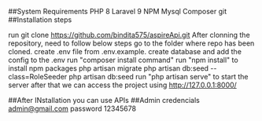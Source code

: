 ##System Requirements PHP 8 Laravel 9 NPM Mysql Composer git
##Installation steps

run git clone https://github.com/bindita575/aspireApi.git
After clonning the repository, need to follow below steps
go to the folder where repo has been cloned.
create .env file from .env.example.
create database and add the config to the .env
run "composer install command"
run "npm install" to install npm packages
php artisan migrate
php artisan db:seed --class=RoleSeeder
php artisan db:seed
run "php artisan serve" to start the server after that we can access the project using http://127.0.0.1:8000/


##After INstallation you can use APIs
##Admin credencials
admin@gmail.com
password 12345678